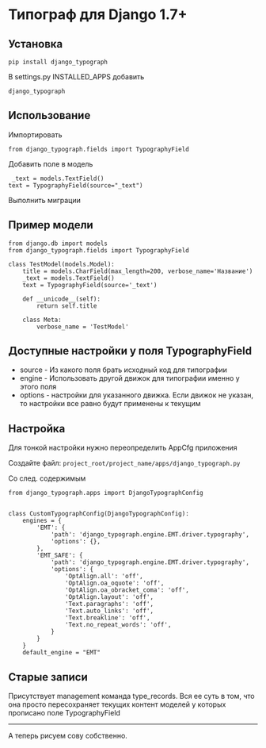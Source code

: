 # Типограф для Django 1.7+

## Установка

` pip install django_typograph `

В settings.py INSTALLED_APPS добавить

` django_typograph `

## Использование

Импортировать 

` from django_typograph.fields import TypographyField `

Добавить поле в модель



     _text = models.TextField()
    text = TypographyField(source="_text")


Выполнить миграции

## Пример модели

    
    from django.db import models
    from django_typograph.fields import TypographyField
    
    class TestModel(models.Model):
        title = models.CharField(max_length=200, verbose_name='Название')
        _text = models.TextField()
        text = TypographyField(source='_text')
    
        def __unicode__(self):
            return self.title
    
        class Meta:
            verbose_name = 'TestModel'    




## Доступные настройки у поля TypographyField

* source - Из какого поля брать исходный код для типографии
* engine - Использовать другой движок для типографии именно у этого поля
* options - настройки для указанного движка. Если движок не указан, то настройки все равно будут применены к текущим



## Настройка
Для тонкой настройки нужно переопределить AppCfg приложения

Создайте файл:
```project_root/project_name/apps/django_typograph.py```

Со след. содержимым



    
    from django_typograph.apps import DjangoTypographConfig
    
    
    class CustomTypographConfig(DjangoTypographConfig):
        engines = {
            'EMT': {
                'path': 'django_typograph.engine.EMT.driver.typography',
                'options': {},
            },
            'EMT_SAFE': {
                'path': 'django_typograph.engine.EMT.driver.typography',
                'options': {
                    'OptAlign.all': 'off',
                    'OptAlign.oa_oquote': 'off',
                    'OptAlign.oa_obracket_coma': 'off',
                    'OptAlign.layout': 'off',
                    'Text.paragraphs': 'off',
                    'Text.auto_links': 'off',
                    'Text.breakline': 'off',
                    'Text.no_repeat_words': 'off',
                }
            }
        }
        default_engine = "EMT"

## Старые записи


Присутствует management команда type_records. Вся ее суть в том, что она просто пересохраняет текущих контент моделей у которых прописано поле TypographyField

---


А теперь рисуем сову собственно.